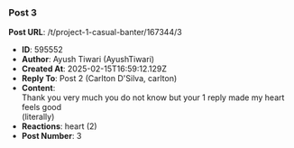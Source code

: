 ### Post 3
**Post URL**: /t/project-1-casual-banter/167344/3
- **ID**: 595552
- **Author**: Ayush Tiwari (AyushTiwari)
- **Created At**: 2025-02-15T16:59:12.129Z
- **Reply To**: Post 2 (Carlton D'Silva, carlton)
- **Content**:  
  Thank you very much you do not know but your 1 reply made my heart feels good<br>
(literally)
- **Reactions**: heart (2)
- **Post Number**: 3

